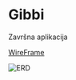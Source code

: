 # Gibbi

Završna aplikacija

[WireFrame](https://www.figma.com/file/zP53OMfaclHK1D5t4JjuV5/Untitled?type=design&node-id=0%3A1&t=f69cEB7PRC3PT3HC-1)

![ERD](/assets/images/Gibbi_ERD.png)
